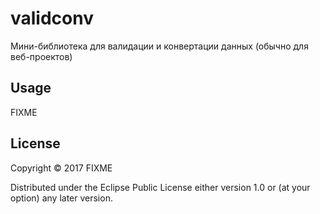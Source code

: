 # validconv

Мини-библиотека для валидации и конвертации данных (обычно для веб-проектов)

## Usage

FIXME

## License

Copyright © 2017 FIXME

Distributed under the Eclipse Public License either version 1.0 or (at
your option) any later version.
